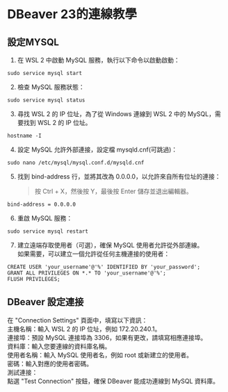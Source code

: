 # DBeaver 23的連線教學

## 設定MYSQL
1. 在 WSL 2 中啟動 MySQL 服務，執行以下命令以啟動啟動：  
 ```
 sudo service mysql start
 ```
2. 檢查 MySQL 服務狀態：  
 ```
 sudo service mysql status
 ```
3. 尋找 WSL 2 的 IP 位址，為了從 Windows 連線到 WSL 2 中的 MySQL，需要找到 WSL 2 的 IP 位址。   
 ```
 hostname -I
 ```
4. 設定 MySQL 允許外部連接，設定檔 mysqld.cnf(可跳過)：  
 ```
 sudo nano /etc/mysql/mysql.conf.d/mysqld.cnf
 ```
5. 找到 bind-address 行，並將其改為 0.0.0.0，以允許來自所有位址的連接：
   > 按 Ctrl + X，然後按 Y，最後按 Enter 儲存並退出編輯器。
 ```
 bind-address = 0.0.0.0
```
6. 重啟 MySQL 服務：  
 ```
 sudo service mysql restart
 ```
7. 建立遠端存取使用者（可選），確保 MySQL 使用者允許從外部連線。  
 如果需要，可以建立一個允許從任何主機連接的使用者：  
 ```
 CREATE USER 'your_username'@'%' IDENTIFIED BY 'your_password';
 GRANT ALL PRIVILEGES ON *.* TO 'your_username'@'%';
 FLUSH PRIVILEGES;
 ```

## DBeaver 設定連接
在 "Connection Settings" 頁面中，填寫以下資訊：  
主機名稱：輸入 WSL 2 的 IP 位址，例如 172.20.240.1。  
連接埠：預設 MySQL 連接埠為 3306，如果有更改，請填寫相應連接埠。  
資料庫：輸入您要連線的資料庫名稱。  
使用者名稱：輸入 MySQL 使用者名，例如 root 或新建立的使用者。  
密碼：輸入對應的使用者密碼。  
測試連接：  
    點選 "Test Connection" 按鈕，確保 DBeaver 能成功連線到 MySQL 資料庫。  
